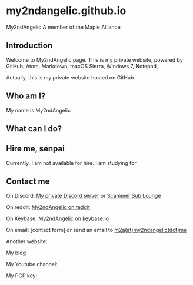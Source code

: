 # my2ndangelic.github.io

 My2ndAngelic
 A member of the Maple Alliance

## Introduction
Welcome to My2ndAngelic page. This is my private website, powered by GitHub, Atom, Markdown, macOS Sierra, Windows 7, Notepad,

Actually, this is my private website hosted on GitHub.

## Who am I?
My name is My2ndAngelic

## What can I do?



## Hire me, senpai
Currently, I am not available for hire. I am studying for

## Contact me
On Discord: [My private Discord server](discord.me/My2ndAngelic) or [Scammer Sub Lounge](discord.me/ScammerSubLounge)

On reddit: [My2ndAngelic on reddit](reddit.com/u/My2ndAngelic)

On Keybase: [My2ndAngelic on keybase.io](https://keybase.io/my2ndangelic)

On email: [contact form] or send an email to [m2a(at)my2ndangelic(dot)me](m2a@my2ndangelic.me)

Another website:

My blog

My Youtube channel:

My PGP key:
